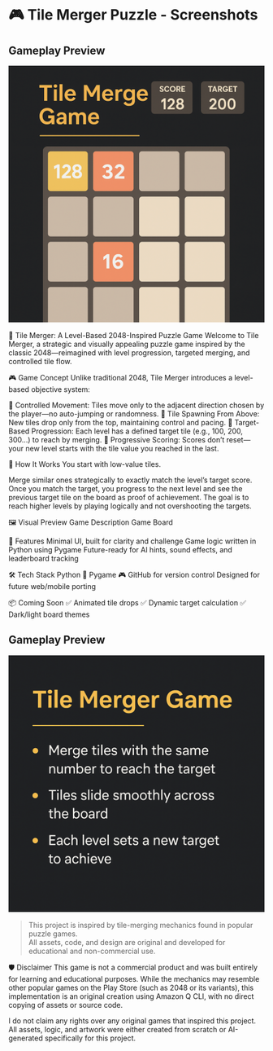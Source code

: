 
# 🎮 Tile Merger Puzzle - Screenshots

## Gameplay Preview
![Game Screenshot 1](https://github.com/gautamsalvi8/tile-merger-puzzle/blob/main/e62069e1-dbde-4a72-b92d-6a383a3a5a99.png)


🔷 Tile Merger: A Level-Based 2048-Inspired Puzzle Game
Welcome to Tile Merger, a strategic and visually appealing puzzle game inspired by the classic 2048—reimagined with level progression, targeted merging, and controlled tile flow.

🎮 Game Concept
Unlike traditional 2048, Tile Merger introduces a level-based objective system:

🧩 Controlled Movement: Tiles move only to the adjacent direction chosen by the player—no auto-jumping or randomness.
🔼 Tile Spawning From Above: New tiles drop only from the top, maintaining control and pacing.
🎯 Target-Based Progression: Each level has a defined target tile (e.g., 100, 200, 300...) to reach by merging.
🔄 Progressive Scoring: Scores don’t reset—your new level starts with the tile value you reached in the last.

🧠 How It Works
You start with low-value tiles.

Merge similar ones strategically to exactly match the level’s target score.
Once you match the target, you progress to the next level and see the previous target tile on the board as proof of achievement.
The goal is to reach higher levels by playing logically and not overshooting the targets.

🖼️ Visual Preview
Game Description	Game Board

🚀 Features
Minimal UI, built for clarity and challenge
Game logic written in Python using Pygame
Future-ready for AI hints, sound effects, and leaderboard tracking

🛠️ Tech Stack
Python 🐍
Pygame 🎮
GitHub for version control
Designed for future web/mobile porting

📦 Coming Soon
✅ Animated tile drops
✅ Dynamic target calculation
✅ Dark/light board themes




## Gameplay Preview
![Game Screenshot 1](https://github.com/gautamsalvi8/tile-merger-puzzle/blob/main/76e83d82-efa9-4e63-9e9b-c78b01911618.png)

> This project is inspired by tile-merging mechanics found in popular puzzle games.  
> All assets, code, and design are original and developed for educational and non-commercial use.



🛡️ Disclaimer
This game is not a commercial product and was built entirely for learning and educational purposes. While the mechanics may resemble other popular games on the Play Store (such as 2048 or its variants), this implementation is an original creation using Amazon Q CLI, with no direct copying of assets or source code.

I do not claim any rights over any original games that inspired this project. All assets, logic, and artwork were either created from scratch or AI-generated specifically for this project.


